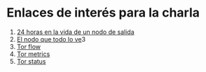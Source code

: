**Enlaces de interés para la charla**
=====================================================================================================

1. [24 horas en la vida de un nodo de salida](https://www.fwhibbit.es/24-horas-en-la-vida-de-un-nodo-de-salida-de-tor)
2. [El nodo que todo lo ve](https://www.fwhibbit.es/el-nodo-que-todo-lo-ve)3
3. [Tor flow](http://torflow.uncharted.software)
4. [Tor metrics](https://metrics.torproject.org)
5. [Tor status](https://torstatus.blutmagie.de)
